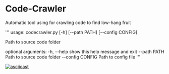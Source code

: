# Code-Crawler
Automatic tool using for crawling code to find low-hang fruit

'''
usage: codecrawler.py [-h] [--path PATH] [--config CONFIG]

Path to source code folder

optional arguments:
  -h, --help       show this help message and exit
  --path PATH      Path to source code folder
  --config CONFIG  Path to config file
'''

[![asciicast](https://asciinema.org/a/eiYnyf3yql2anO7rEX3lazP7s.svg)](https://asciinema.org/a/eiYnyf3yql2anO7rEX3lazP7s)
